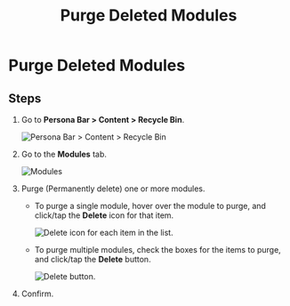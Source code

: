 ﻿---
uid: purge-deleted-modules
topic: purge-deleted-modules
locale: en
title: Purge Deleted Modules
dnneditions: Evoq Content,Evoq Engage
dnnversion: 09.02.00
parent-topic: administrators-content-with-modules-overview
related-topics: add-module-to-page-pb-all,add-content-to-page-quickly-pb-all,configure-module-on-page-pb-all,delete-module-from-page-pb-all,restore-deleted-modules,create-article-publisher
---

# Purge Deleted Modules

## Steps

1.  Go to **Persona Bar \> Content \> Recycle Bin**.
    
    ![Persona Bar > Content > Recycle Bin](/images/scr-pbar-host-Content-E91.png)
    
2.  Go to the **Modules** tab.
    
    ![Modules](/images/scr-pbtabs-all-Content-RecycleBin-Modules-E91.png)
    
3.  Purge (Permanently delete) one or more modules.
    *   To purge a single module, hover over the module to purge, and click/tap the **Delete** icon for that item.
        
          
        
        ![Delete icon for each item in the list.](/images/scr-RecycleBin-Modules-Delete-icon-E91.png)
        
          
        
    *   To purge multiple modules, check the boxes for the items to purge, and click/tap the **Delete** button.
        
          
        
        ![Delete button.](/images/scr-RecycleBin-Modules-Select-Then-Delete-button-E91.png)
        
          
        
4.  Confirm.
